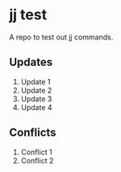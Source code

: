 # jj test

A repo to test out jj commands.

## Updates
1. Update 1
2. Update 2
3. Update 3
4. Update 4
## Conflicts
1. Conflict 1
2. Conflict 2
